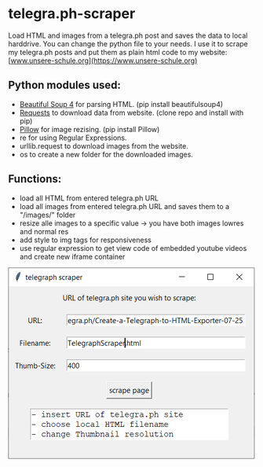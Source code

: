 # telegra.ph-scraper
Load HTML and images from a telegra.ph post and saves the data to local harddrive. You can change the python file to your needs. I use it to scrape my telegra.ph posts and put them as plain html code to my website: [www.unsere-schule.org](https://www.unsere-schule.org)

## Python modules used:
- [Beautiful Soup 4](https://www.crummy.com/software/BeautifulSoup/bs4/doc/) for parsing HTML. (pip install beautifulsoup4)
- [Requests](https://requests.readthedocs.io/en/master/) to download data from website. (clone repo and install with pip) 
- [Pillow](https://pypi.org/project/Pillow/) for image rezising. (pip install Pillow)
- re for using Regular Expressions.
- urllib.request to download images from the website.
- os to create a new folder for the downloaded images.

## Functions:
- load all HTML from entered telegra.ph URL
- load all images from entered telegra.ph URL and saves them to a "/images/" folder
- resize alle images to a specific value -> you have both images lowres and normal res
- add style to img tags for responsiveness
- use regular expression to get view code of embedded youtube videos and create new iframe container

![](python_31QoKVkNBs.png)

